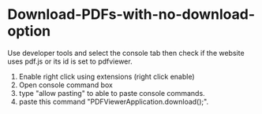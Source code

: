 # Download-PDFs-with-no-download-option
Use developer tools and select the console tab then check if the website uses pdf.js or its id is set to pdfviewer.
1. Enable right click using extensions (right click enable)
2. Open console command box
3. type "allow pasting" to able to paste console commands.
4. paste this command "PDFViewerApplication.download();".
